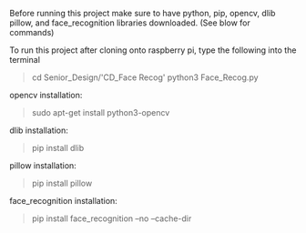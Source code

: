 Before running this project make sure to have python, pip, opencv, dlib pillow, and face_recognition libraries downloaded. (See blow for commands)

To run this project after cloning onto raspberry pi, type the following into the terminal

> cd Senior_Design/'CD_Face Recog'
> python3 Face_Recog.py

opencv installation:
> sudo apt-get install python3-opencv

dlib installation:
> pip install dlib

pillow installation:
> pip install pillow

face_recognition installation:
> pip install face_recognition –no –cache-dir
